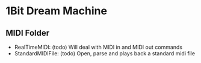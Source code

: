 # 1Bit Dream Machine

## MIDI Folder 

* RealTimeMIDI: (todo) Will deal with MIDI in and MIDI out commands
* StandardMIDIFile: (todo) Open, parse and plays back a standard midi file
